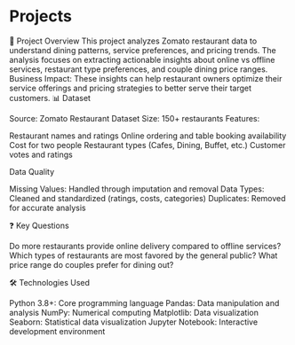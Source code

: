 # Projects
🎯 Project Overview
This project analyzes Zomato restaurant data to understand dining patterns, service preferences, and pricing trends. The analysis focuses on extracting actionable insights about online vs offline services, restaurant type preferences, and couple dining price ranges.
Business Impact: These insights can help restaurant owners optimize their service offerings and pricing strategies to better serve their target customers.
📊 Dataset

Source: Zomato Restaurant Dataset
Size: 150+ restaurants
Features:

Restaurant names and ratings
Online ordering and table booking availability
Cost for two people
Restaurant types (Cafes, Dining, Buffet, etc.)
Customer votes and ratings



Data Quality

Missing Values: Handled through imputation and removal
Data Types: Cleaned and standardized (ratings, costs, categories)
Duplicates: Removed for accurate analysis

❓ Key Questions

Do more restaurants provide online delivery compared to offline services?
Which types of restaurants are most favored by the general public?
What price range do couples prefer for dining out?

🛠️ Technologies Used

Python 3.8+: Core programming language
Pandas: Data manipulation and analysis
NumPy: Numerical computing
Matplotlib: Data visualization
Seaborn: Statistical data visualization
Jupyter Notebook: Interactive development environment

